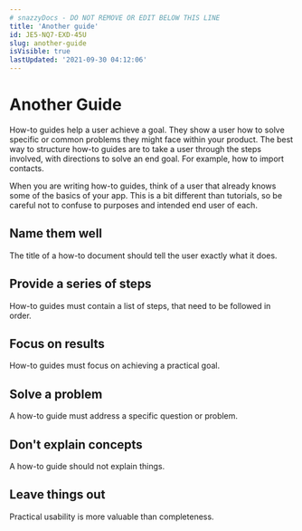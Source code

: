 ```yaml
---
# snazzyDocs - DO NOT REMOVE OR EDIT BELOW THIS LINE
title: 'Another guide'
id: JE5-NQ7-EXD-45U
slug: another-guide
isVisible: true
lastUpdated: '2021-09-30 04:12:06'
---
```

# Another Guide

How-to guides help a user achieve a goal. They show a user how to solve specific or common problems they might face within your product. The best way to structure how-to guides are to take a user through the steps involved, with directions to solve an end goal. For example, how to import contacts.

When you are writing how-to guides, think of a user that already knows some of the basics of your app. This is a bit different than tutorials, so be careful not to confuse to purposes and intended end user of each.

## Name them well

The title of a how-to document should tell the user exactly what it does.

## Provide a series of steps

How-to guides must contain a list of steps, that need to be followed in order.

## Focus on results

How-to guides must focus on achieving a practical goal.

## Solve a problem

A how-to guide must address a specific question or problem.

## Don't explain concepts

A how-to guide should not explain things.

## Leave things out

Practical usability is more valuable than completeness.